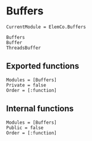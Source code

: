 # Buffers 

```@meta
CurrentModule = ElemCo.Buffers
```

```@docs
Buffers
Buffer
ThreadsBuffer
```

## Exported functions

```@autodocs
Modules = [Buffers]
Private = false
Order = [:function]
```

## Internal functions

```@autodocs
Modules = [Buffers]
Public = false
Order = [:function]
```
